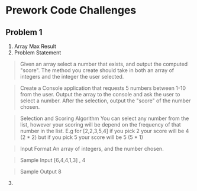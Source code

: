 # Prework Code Challenges
## Problem 1
1. Array Max Result
1. Problem Statement
>Given an array select a number that exists, and output the computed "score". The method you create should take in both an array of integers and the integer the user selected.

>Create a Console application that requests 5 numbers between 1-10 from the user. Output the array to the console and ask the user to select a number. After the selection, output the "score" of the number chosen.

>Selection and Scoring Algorithm
You can select any number from the list, however your scoring will be depend on the frequency of that number in the list. E.g for [2,2,3,5,4] if you pick 2 your score will be 4 (2 * 2) but if you pick 5 your score will be 5 (5 * 1)

>Input Format
>An array of integers, and the number chosen.

>Sample Input
>[6,4,4,1,3] , 4

>Sample Output
>8

3. 